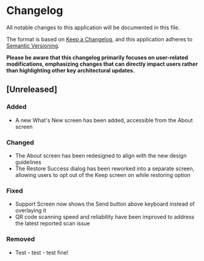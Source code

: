 # Changelog
All notable changes to this application will be documented in this file.

The format is based on [Keep a Changelog](https://keepachangelog.com/en/1.0.0/),
and this application adheres to [Semantic Versioning](https://semver.org/spec/v2.0.0.html).

**Please be aware that this changelog primarily focuses on user-related modifications, emphasizing changes that can
directly impact users rather than highlighting other key architectural updates.**

## [Unreleased]

### Added
- A new What's New screen has been added, accessible from the About screen

### Changed
- The About screen has been redesigned to align with the new design guidelines
- The Restore Success dialog has been reworked into a separate screen, allowing users to opt out of the Keep screen 
  on while restoring option

### Fixed
- Support Screen now shows the Send button above keyboard instead of overlaying it
- QR code scanning speed and reliability have been improved to address the latest reported scan issue

### Removed
- Test - test - test fine!

